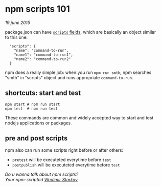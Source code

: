 # npm scripts 101

_19 june 2015_

package.json can have [`scripts` fields](scripts), which are basically an object similar to this one:

      "scripts": {
        "name": "command-to-run",
        "name1": "command-to-run1",
        "name2": "command-to-run2"
      }

npm does a really simple job: when you run `npm run smth`, npm searches "smth" in "scripts" object and runs appropriate `command-to-run`.

## shortcuts: start and test

    npm start # npm run start
    npm test  # npm run test

These commands are common and widely accepted way to start and test nodejs applications or packages.

## pre and post scripts

npm also can run some scripts right before or after others:
* `pretest` will be executeted everytime before `test`
* `postpublish` will be executeted everytime before `test`

[scripts]: https://docs.npmjs.com/misc/scripts

_Do u wanna talk about npm scripts?  
Your npm-scripted [Vladimir Starkov](https://iamstarkov.com)_
